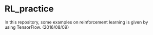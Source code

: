 # RL_practice

In this repository, some examples on reinforcement learning is given by using TensorFlow. (2016/08/09)
